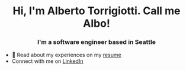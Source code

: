 <h1 align="center">Hi, I'm Alberto Torrigiotti. Call me Albo!</h1>
<h3 align="center">I'm a software engineer based in Seattle</h3>

- 📄 Read about my experiences on my [resume](https://drive.google.com/file/d/1n4LM6O4bZrOhNfnFmSS04RV5RlbJlilm/view)
- Connect with me on [LinkedIn](https://www.linkedin.com/in/alberto-torrigiotti/)
